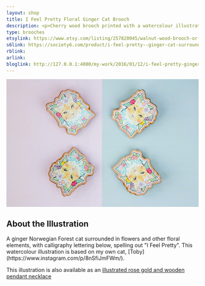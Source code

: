 ```yaml
---
layout: shop
title: I Feel Pretty Floral Ginger Cat Brooch
description: <p>Cherry wood brooch printed with a watercolour illustration with protective gloss seal. Hand assembled with a metal backing.</p>
type: brooches
etsylink: https://www.etsy.com/listing/257820045/walnut-wood-brooch-or-rose-gold-necklace
s6link: https://society6.com/product/i-feel-pretty--ginger-cat-surrounded-by-flowers_print#1=45
rblink: 
arlink: 
bloglink: http://127.0.0.1:4000/my-work/2016/01/12/i-feel-pretty-ginger-cat.html
---
```


<div class="carosel">
    <img src="/assets/shop/pretty-cat-floral-wooden-brooch.jpg" alt="I Feel Pretty - Rose Gold and Wooden Pendant Necklace with a printed illustration of a ginger cat surrounded by flowers, with calligraphy lettering below, hand-made by A Rose Cast" title="I Feel Pretty - Rose Gold and Wooden Pendant Necklace with a printed illustration of a ginger cat surrounded by flowers, with calligraphy lettering below, hand-made by @arosecast">
</div>

<h2>About the Illustration</h2>
A ginger Norwegian Forest cat surrounded in flowers and other floral elements, with calligraphy lettering below, spelling out &quot;I Feel Pretty&quot;. This watercolour illustration is based on my own cat, [Toby](https://www.instagram.com/p/8nSfiJmFWm/).

This illustration is also available as an [illustrated rose gold and wooden pendant necklace](/shop/i-feel-pretty-floral-ginger-cat-necklace.html)